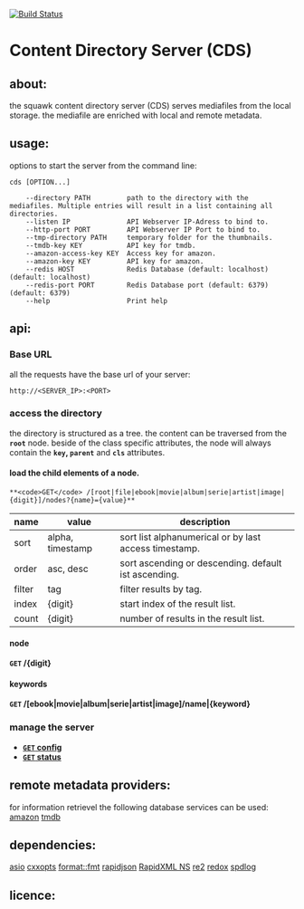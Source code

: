 [![Build Status](https://travis-ci.org/squawkcpp/cds.svg?branch=master)](https://travis-ci.org/squawkcpp/cds)

# Content Directory Server (CDS)

## about:

the squawk content directory server (CDS) serves mediafiles from the local storage. the mediafile are enriched with local and remote metadata.

## usage:

options to start the server from the command line:

```
cds [OPTION...]

    --directory PATH         path to the directory with the mediafiles. Multiple entries will result in a list containing all directories.
    --listen IP              API Webserver IP-Adress to bind to.
    --http-port PORT         API Webserver IP Port to bind to.
    --tmp-directory PATH     temporary folder for the thumbnails.
    --tmdb-key KEY           API key for tmdb.
    --amazon-access-key KEY  Access key for amazon.
    --amazon-key KEY         API key for amazon.
    --redis HOST             Redis Database (default: localhost) (default: localhost)
    --redis-port PORT        Redis Database port (default: 6379) (default: 6379)
    --help                   Print help
```

## api:

### Base URL

all the requests have the base url of your server:

```http://<SERVER_IP>:<PORT>```

### access the directory

the directory is structured as a tree. the content can be traversed from the **`root`** node.
beside of the class specific attributes, the node will always contain the **`key`, `parent`** and **`cls`** attributes.

#### load the child elements of a node.

```**<code>GET</code> /[root|file|ebook|movie|album|serie|artist|image|{digit}]/nodes?{name}={value}**```

 name | value | description
 ------------ | ------------- | -------------
 sort | alpha, timestamp | sort list alphanumerical or by last access timestamp.
 order | asc, desc | sort ascending or descending. default ist ascending.
 filter | tag | filter results by tag.
 index | {digit} | start index of the result list.
 count | {digit} | number of results in the result list.

#### node

**<code>GET</code> /{digit}**

#### keywords

**<code>GET</code> /[ebook|movie|album|serie|artist|image]/name|{keyword}**

### manage the server

- **[<code>GET</code> config](https://github.com/500px/api-documentation/blob/master/endpoints/photo/GET_photos.md)**
- **[<code>GET</code> status](https://github.com/500px/api-documentation/blob/master/endpoints/photo/GET_photos.md)**

## remote metadata providers:

for information retrievel the following database services can be used:
[amazon]()
[tmdb]()

## dependencies:

[asio](http://think-async.com) [cxxopts](https://github.com/jarro2783/cxxopts) [format::fmt](https://github.com/fmtlib/fmt)
[rapidjson](https://github.com/miloyip/rapidjson) [RapidXML NS](https://github.com/svgpp/rapidxml_ns)
[re2](https://github.com/google/re2) [redox](https://github.com/hmartiro/redox) [spdlog](https://github.com/gabime/spdlog)

## licence:
